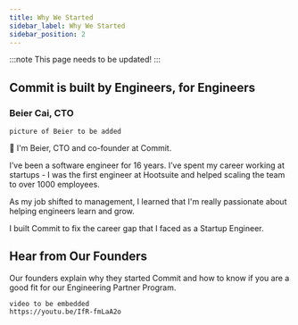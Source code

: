 ```yaml
---
title: Why We Started
sidebar_label: Why We Started
sidebar_position: 2
---
```


:::note
This page needs to be updated! 
:::

## Commit is built by Engineers, for Engineers

### Beier Cai, CTO

```
picture of Beier to be added
```

👋 I'm Beier, CTO and co-founder at Commit.

I’ve been a software engineer for 16 years. I’ve spent my career working at startups - I was the first engineer at Hootsuite and helped scaling the team to over 1000 employees.

As my job shifted to management, I learned that I'm really passionate about helping engineers learn and grow.

I built Commit to fix the career gap that I faced as a Startup Engineer.

## Hear from Our Founders

Our founders explain why they started Commit and how to know if you are a good fit for our Engineering Partner Program.

```
video to be embedded
https://youtu.be/IfR-fmLaA2o
``` 
